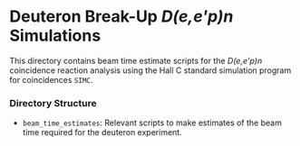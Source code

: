 # Deuteron Break-Up *D(e,e'p)n* Simulations

This directory contains beam time estimate scripts for the *D(e,e'p)n* coincidence reaction analysis
using the Hall C standard simulation program for coincidences `SIMC`.

### Directory Structure
* `beam_time_estimates`: Relevant scripts to make estimates of the beam time required for the deuteron experiment. 



